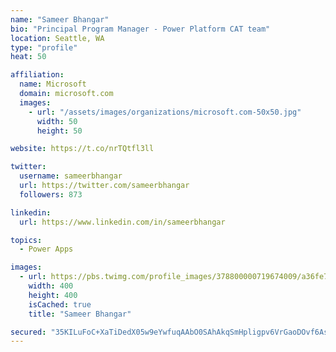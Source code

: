 ```yaml
---
name: "Sameer Bhangar"
bio: "Principal Program Manager - Power Platform CAT team"
location: Seattle, WA
type: "profile"
heat: 50

affiliation:
  name: Microsoft
  domain: microsoft.com
  images:
    - url: "/assets/images/organizations/microsoft.com-50x50.jpg"
      width: 50
      height: 50

website: https://t.co/nrTQtfl3ll

twitter:
  username: sameerbhangar
  url: https://twitter.com/sameerbhangar
  followers: 873

linkedin:
  url: https://www.linkedin.com/in/sameerbhangar

topics:
  - Power Apps

images:
  - url: https://pbs.twimg.com/profile_images/378800000719674009/a36fe7ddfab1778b76e5793772e43798_400x400.jpeg
    width: 400
    height: 400
    isCached: true
    title: "Sameer Bhangar"

secured: "35KILuFoC+XaTiDedX05w9eYwfuqAAbO0SAhAkqSmHpligpv6VrGaoDOvf6Ashde4Rpma267tXJ8gwIfRMHhIiuQUR6qbreF8RTWTl5urLTjLO55Dl3MCTktnjNjCLiT1wMSpA/n72i6rw6OeL3a5mRZUe5lr1dy6ZXUtF+ENBmnLt7AcpWf4zQF9XFvJGQJdAzxEMWDt1EmbFBdMVojI9Zrb/xXCnk5tdMpvkLjdGUTMXOIwUshYaymGHawnwfSm2ZqLCgqqfq8BlW9sj1l8YxFTo8SYIvfU8FLKQWNuwFtvl2K5yewvJatBk0C1cjHwjJ+RLXk5mU8kSZL9VQoKGxhtHiVVUUJ0hlEOUMJxyln8IOAIpz3HV3XcAT2xBol5XW5C5KG92Othj87k3gjpw==;tpi5Z52NoJAlOviWFfd3EQ=="
---
```


